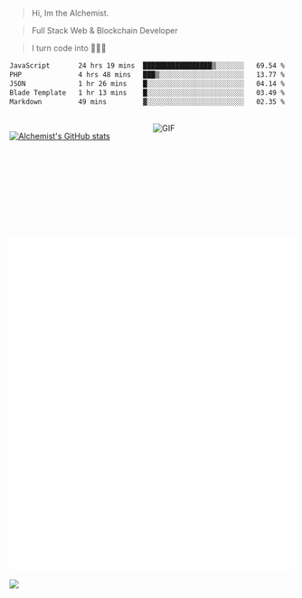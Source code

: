 > Hi, Im the Alchemist.

> Full Stack Web & Blockchain Developer

> I turn code into 💎💎💎

<!--START_SECTION:waka-->
```text
JavaScript       24 hrs 19 mins  █████████████████▒░░░░░░░   69.54 % 
PHP              4 hrs 48 mins   ███▒░░░░░░░░░░░░░░░░░░░░░   13.77 % 
JSON             1 hr 26 mins    █░░░░░░░░░░░░░░░░░░░░░░░░   04.14 % 
Blade Template   1 hr 13 mins    █░░░░░░░░░░░░░░░░░░░░░░░░   03.49 % 
Markdown         49 mins         ▓░░░░░░░░░░░░░░░░░░░░░░░░   02.35 % 
```
<!--END_SECTION:waka-->


<br />

<img align="right" alt="GIF" src="https://user-images.githubusercontent.com/5355808/139111924-210cc6fa-9fb1-4dac-929d-6324a5836a92.gif" width="250" height="200" />

[![Alchemist's GitHub stats](https://github-readme-stats.vercel.app/api?username=DrMaxis&show_icons=true&theme=outrun&count_private=true)](#)

![](https://raw.githubusercontent.com/DrMaxis/github-stats-transparent/output/generated/overview.svg)
![](https://raw.githubusercontent.com/DrMaxis/github-stats-transparent/output/generated/languages.svg)

 
<a href="https://count.getloli.com/"><img src="https://count.getloli.com/get/@:maxis-the-alchemist?theme=rule34"></a>
<!-- https://count.getloli.com/get/@alchemist?theme=rule34 -->
<br>


